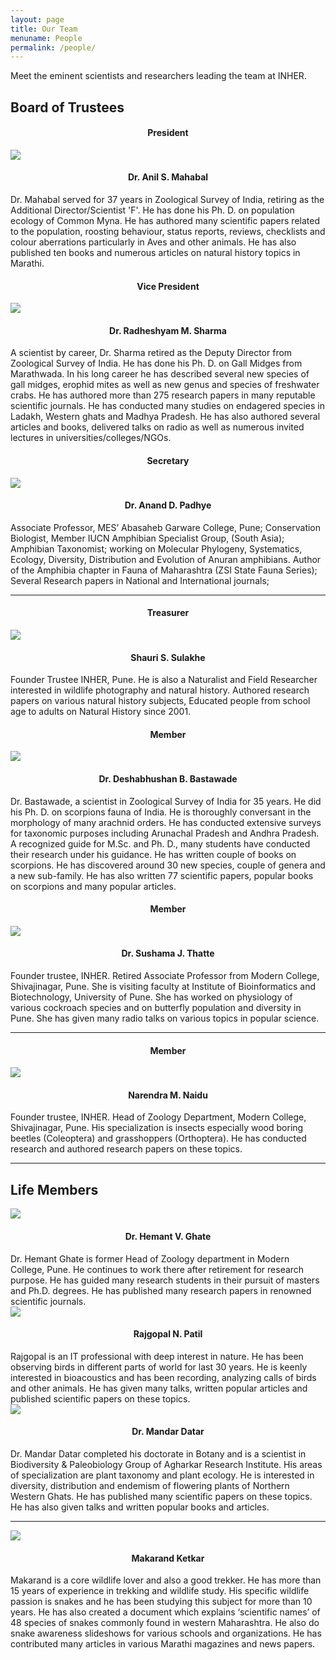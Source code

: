 ```yaml
---
layout: page
title: Our Team
menuname: People
permalink: /people/
---
```


Meet the eminent scientists and researchers leading the team at INHER.

## Board of Trustees
<div class="row">
<div class="col-md-4 col-sm-6" style="text-align=center">

<h4 style="text-align: center"> President </h4>
<img src="/assets/imgs/ASM.jpg" class="img-circle img-responsive rnp-scale">
<h4 style="text-align: center"> Dr. Anil S. Mahabal </h4>
Dr. Mahabal served for 37 years in Zoological Survey of India, retiring as the Additional Director/Scientist 'F'. He has done his Ph. D. on population ecology of Common Myna. 
He has authored many scientific papers related to the population, roosting behaviour, status reports, reviews, checklists and colour aberrations particularly in Aves and other animals. He has also published ten books and numerous articles on natural history topics in Marathi.
</div>
<div class="col-md-4 col-sm-6" style="text-align=center">

<h4 style="text-align: center"> Vice President</h4>
<img src="/assets/imgs/RMS.jpg" class="img-circle img-responsive rnp-scale">

<h4 style="text-align: center"> Dr. Radheshyam M. Sharma </h4>
A scientist by career, Dr. Sharma retired as the Deputy Director from Zoological Survey of India. He has done his Ph. D. on Gall Midges from Marathwada. In his long career he has described several new species of gall midges, erophid mites as well as new genus and species of freshwater crabs. He has authored more than 275 research papers in many reputable scientific journals. He has conducted many studies on endagered species in Ladakh, Western ghats and Madhya Pradesh. He has also authored several articles and books, delivered talks on radio as well as numerous invited lectures in universities/colleges/NGOs.
</div>
<div class="col-md-4 col-sm-6" style="text-align=center">
<h4 style="text-align: center"> Secretary </h4>
<img src="/assets/imgs/ADP.jpg" class="img-circle img-responsive rnp-scale">

<h4 style="text-align: center"> Dr. Anand D. Padhye </h4>

Associate Professor, MES’ Abasaheb Garware College, Pune; Conservation Biologist, Member IUCN Amphibian Specialist Group, (South Asia); Amphibian Taxonomist; working on Molecular Phylogeny, Systematics, Ecology, Diversity, Distribution and Evolution of Anuran amphibians. Author of the Amphibia chapter in Fauna of Maharashtra (ZSI State Fauna Series); Several Research papers in National and International journals;


</div>
</div>
<hr />
<div class="row" style="margin-top=20px">
<div class="col-md-4 col-sm-6" style="text-align=center;horizontal-align:middle">

<h4 style="text-align: center"> Treasurer</h4>
<img src="/assets/imgs/SSS.jpg" class="img-circle img-responsive rnp-scale">

<h4 style="text-align: center"> Shauri S. Sulakhe</h4>

Founder Trustee INHER, Pune. He is also a Naturalist and Field Researcher interested in wildlife photography and natural history. Authored research papers on various natural history subjects, Educated people from school age to adults on Natural History since 2001.

</div>

<div class="col-md-4 col-sm-4" style="text-align=center; horizontal-align:middle">

<h4 style="text-align: center">Member</h4>
<img src="/assets/imgs/DBB.jpg" class="img-circle img-responsive rnp-scale">

<h4 style="text-align: center">Dr. Deshabhushan B. Bastawade</h4>
Dr. Bastawade, a scientist in Zoological Survey of India for 35 years. He did his Ph. D. on scorpions fauna of India. He is thoroughly conversant in the morphology of many arachnid orders. He has conducted extensive surveys for taxonomic purposes including Arunachal Pradesh and Andhra Pradesh. A recognized guide for M.Sc. and Ph. D., many students have conducted their research under his guidance. He has written couple of books on scorpions. He has discovered around 30 new species, couple of genera and a new sub-family. He has also written 77 scientific papers, popular books on scorpions and many popular articles.

</div>
<div class="col-md-4 col-sm-4">
<h4 style="text-align: center"> Member</h4>
<img src="/assets/imgs/SJT.jpg" class="img-circle img-responsive rnp-scale">

<h4 style="text-align: center"> Dr. Sushama J. Thatte</h4>
Founder trustee, INHER. Retired Associate Professor from Modern College, Shivajinagar, Pune. She is visiting faculty at Institute of Bioinformatics and Biotechnology, University of Pune. She has worked on physiology of various cockroach species and on butterfly population and diversity in Pune. She has given many radio talks on various topics in popular science.
</div>
</div>
<hr />
<div class="row">
<div class="col-md-4 col-sm-4">
<h4 style="text-align: center"> Member</h4>
<img src="/assets/imgs/NMN.jpg" class="img-circle img-responsive rnp-scale">

<h4 style="text-align: center"> Narendra M. Naidu </h4>
Founder trustee, INHER. Head of Zoology Department, Modern College, Shivajinagar, Pune. His specialization is insects especially  wood boring beetles (Coleoptera) and grasshoppers (Orthoptera). He has conducted research and authored research papers on these topics.
</div>
</div>
<hr />

## Life Members
<div class="row">

<div class="col-md-4 col-sm-6" style="text-align=center">
<img src="/assets/imgs/HVG.jpg" class="img-circle img-responsive rnp-scale">
<h4 style="text-align: center">Dr. Hemant V. Ghate </h4>
Dr. Hemant Ghate is former Head of Zoology department in Modern College, Pune. He continues to work there after retirement for research purpose.  He has guided many research students in their pursuit of masters and Ph.D. degrees. He has published many research papers in renowned scientific journals.
</div>


<div class="col-md-4 col-sm-6" style="text-align=center">
<img src="/assets/imgs/RNP.jpg" class="img-circle img-responsive rnp-scale">
<h4 style="text-align: center">Rajgopal N. Patil </h4>
Rajgopal is an IT professional with deep interest in nature. He has been observing birds in different parts of world for last 30 years. He is keenly interested in bioacoustics and has been recording, analyzing calls of birds and other animals. He has given many talks, written popular articles and published scientific papers on these topics. 
</div>


<div class="col-md-4 col-sm-6" style="text-align=center">
<img src="/assets/imgs/MND.jpg" class="img-circle img-responsive rnp-scale">
<h4 style="text-align: center">Dr. Mandar Datar </h4>
Dr. Mandar Datar completed his doctorate in Botany and is a scientist in Biodiversity & Paleobiology Group of Agharkar Research Institute. His areas of specialization are plant taxonomy and plant ecology. He is interested in diversity, distribution and endemism of flowering plants of Northern Western Ghats. He has published many scientific papers on these topics. He has also given talks and written popular books and articles.
</div>

</div>

<hr />

<div class="row">

<div class="col-md-4 col-sm-6" style="text-align=center">
<img src="/assets/imgs/MK.jpg" class="img-circle img-responsive rnp-scale">
<h4 style="text-align: center">Makarand Ketkar </h4>
Makarand is a core wildlife lover and also a good trekker. He has more than 15 years of experience in trekking and wildlife study. His specific wildlife passion is snakes and he has been studying this subject for more than 10 years. He has also created a document which explains ‘scientific names’ of 48 species of snakes commonly found in western Maharashtra. He also do snake awareness slideshows for various schools and organizations. He has contributed many articles in various Marathi magazines and news papers. 
</div>


</div>
